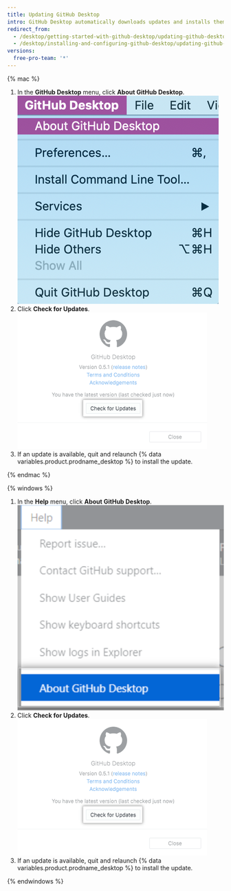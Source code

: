 ```yaml
---
title: Updating GitHub Desktop
intro: GitHub Desktop automatically downloads updates and installs them when you restart. You can also manually check for updates.
redirect_from:
  - /desktop/getting-started-with-github-desktop/updating-github-desktop
  - /desktop/installing-and-configuring-github-desktop/updating-github-desktop
versions:
  free-pro-team: '*'
---
```

{% mac %}

1. In the **GitHub Desktop** menu, click **About GitHub Desktop**.
![About GitHub Desktop menu option](/assets/images/help/desktop/desktop-menu-about-desktop-mac.png)
2. Click **Check for Updates**.
![Check for Updates button](/assets/images/help/desktop/check-for-updates.png)
3. If an update is available, quit and relaunch {% data variables.product.prodname_desktop %} to install the update.

{% endmac %}

{% windows %}

1. In the **Help** menu, click **About GitHub Desktop**.
![About GitHub Desktop menu option](/assets/images/help/desktop/help-about-desktop-win.png)
2. Click **Check for Updates**.
![Check for Updates button](/assets/images/help/desktop/check-for-updates.png)
3. If an update is available, quit and relaunch {% data variables.product.prodname_desktop %} to install the update.

{% endwindows %}
